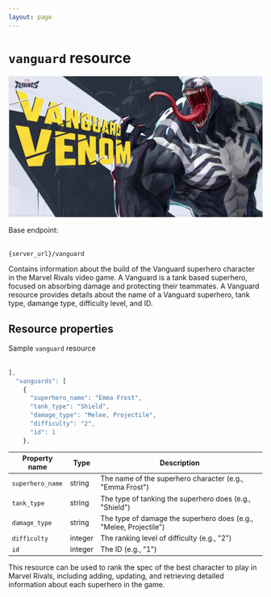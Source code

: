 ```yaml
---
layout: page
---
```


# `vanguard` resource

![alt text](<../media/Vanguard 3.png>)

Base endpoint:

```shell

{server_url}/vanguard
```

Contains information about the build of the Vanguard superhero character in the Marvel Rivals video game. A Vanguard 
is a tank based superhero, focused on absorbing damage and protecting their teammates. A Vanguard resource 
provides details about the name of a Vanguard superhero, tank type, damange type, difficulty level, and ID.

## Resource properties

Sample `vanguard` resource

```js

],
  "vanguards": [
    {
      "superhero_name": "Emma Frost",
      "tank_type": "Shield",
      "damage_type": "Melee, Projectile",
      "difficulty": "2",
      "id": 1
    },
```

| Property name    | Type     | Description                                                       |
|------------------|----------|-------------------------------------------------------------------|
| `superhero_name` | string   | The name of the superhero character (e.g., "Emma Frost")          |
| `tank_type`      | string   | The type of tanking the superhero does (e.g., "Shield")           |
| `damage_type`    | string   | The type of damage the superhero does (e.g., "Melee, Projectile") |
| `difficulty`     | integer  | The ranking level of difficulty (e.g., "2")                       |
| `id`             | integer  | The ID (e.g., "1")                                                |


This resource can be used to rank the spec of the best character to play in Marvel Rivals, including adding, updating, and 
retrieving detailed 
information about each superhero in the game.



